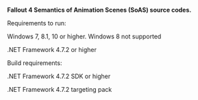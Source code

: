 **Fallout 4 Semantics of Animation Scenes (SoAS) source codes.**

Requirements to run:

Windows 7, 8.1, 10 or higher. Windows 8 not supported

.NET Framework 4.7.2 or higher

Build requirements:

.NET Framework 4.7.2 SDK or higher

.NET Framework 4.7.2 targeting pack
